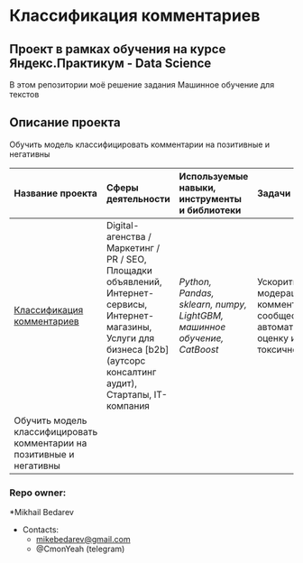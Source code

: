 # Классификация комментариев
## Проект в рамках обучения на курсе Яндекс.Практикум - Data Science

В этом репозитории моё решение задания Машинное обучение для текстов

## Описание проекта
Обучить модель классифицировать комментарии на позитивные и негативны

| Название проекта | Сферы деятельности | Используемые навыки, инструменты и библиотеки| Задачи проекта |
| :---------------------- | :---------------------- | :---------------------- |:---------------------- |
| [Классификация комментариев](machine_learning_for_texts) | Digital-агенства / Маркетинг / PR / SEO, Площадки объявлений, Интернет-сервисы, Интернет-магазины, Услуги для бизнеса [b2b] (аутсорс консалтинг аудит), Стартапы, IT-компания | *Python, Pandas, sklearn, numpy, LightGBM, машинное обучение, CatBoost* | Ускорить модерацию комментариев в сообществе, автоматизировав оценку их токсичности.
Обучить модель классифицировать комментарии на позитивные и негативны |


### Repo owner: ###
*Mikhail Bedarev  
* Contacts:    
   - mikebedarev@gmail.com  
   - @CmonYeah (telegram)
